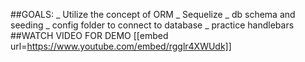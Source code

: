 ##GOALS:
    _ Utilize the concept of ORM
    _ Sequelize
    _ db schema and seeding
    _ config folder to connect to database
    _ practice handlebars
##WATCH VIDEO FOR DEMO
[[embed url=https://www.youtube.com/embed/rgglr4XWUdk]]
